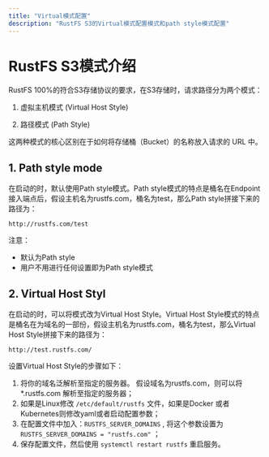 ```yaml
---
title: "Virtual模式配置"
description: "RustFS S3的Virtual模式配置模式和path style模式配置"
---
```


# RustFS S3模式介绍

RustFS 100%的符合S3存储协议的要求，在S3存储时，请求路径分为两个模式：

1. 虚拟主机模式 (Virtual Host Style)

2. 路径模式 (Path Style)

这两种模式的核心区别在于如何将存储桶（Bucket）的名称放入请求的 URL 中。


## 1. Path style mode

在启动的时，默认使用Path style模式。Path style模式的特点是桶名在Endpoint接入端点后，假设主机名为rustfs.com，桶名为test，那么Path style拼接下来的路径为：

~~~
http://rustfs.com/test
~~~

注意：
- 默认为Path style
- 用户不用进行任何设置即为Path style模式


## 2. Virtual Host Styl


在启动的时，可以将模式改为Virtual Host Style。Virtual Host Style模式的特点是桶名在为域名的一部份，假设主机名为rustfs.com，桶名为test，那么Virtual Host Style拼接下来的路径为：

~~~
http://test.rustfs.com/
~~~


设置Virtual Host Style的步骤如下：

1. 将你的域名泛解析至指定的服务器。 假设域名为rustfs.com，则可以将 *.rustfs.com 解析至指定的服务器；
2. 如果是Linux修改 `/etc/default/rustfs` 文件，如果是Docker 或者 Kubernetes则修改yaml或者启动配置参数；
3. 在配置文件中加入：`RUSTFS_SERVER_DOMAINS` , 将这个参数设置为 `RUSTFS_SERVER_DOMAINS = "rustfs.com"` ；
4. 保存配置文件，然后使用 `systemctl restart rustfs` 重启服务。
